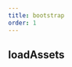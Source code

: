 ```yaml
---
title: bootstrap
order: 1
---
```


## loadAssets

<code title="bootstrap" src="./demos/loadAssets.tsx" />